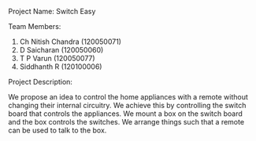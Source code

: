 Project Name:
Switch Easy

Team Members:
1. Ch Nitish Chandra (120050071)
2. D Saicharan (120050060)
3. T P Varun (120050077)
4. Siddhanth R (120100006)

Project Description:
 
We propose an idea to control the home appliances with a remote without changing their internal circuitry. We achieve this by controlling the switch board that controls the appliances. We mount a box on the switch board and the box controls the switches. We arrange things such that a remote can be used to talk to the box.

